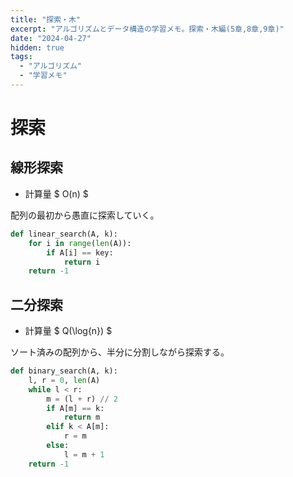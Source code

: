 ```yaml
---
title: "探索・木"
excerpt: "アルゴリズムとデータ構造の学習メモ。探索・木編(5章,8章,9章)"
date: "2024-04-27"
hidden: true
tags:
  - "アルゴリズム"
  - "学習メモ"
---
```


# 探索

## 線形探索

- 計算量 $ O(n) $

配列の最初から愚直に探索していく。

```python
def linear_search(A, k):
    for i in range(len(A)):
        if A[i] == key:
            return i
    return -1
```

## 二分探索

- 計算量 $ Q(\log{n}) $

ソート済みの配列から、半分に分割しながら探索する。

```python
def binary_search(A, k):
    l, r = 0, len(A)
    while l < r:
        m = (l + r) // 2
        if A[m] == k:
            return m
        elif k < A[m]:
            r = m
        else:
            l = m + 1
    return -1
```
